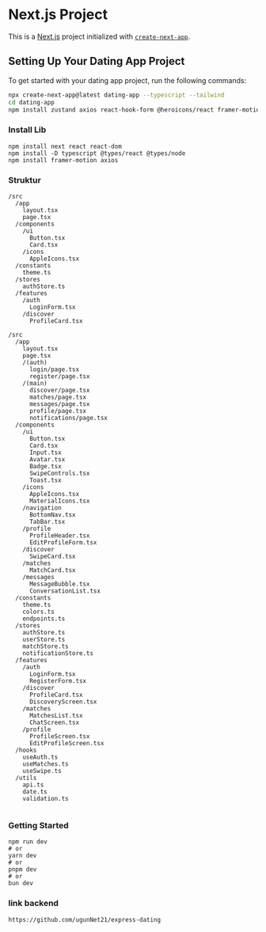 # Next.js Project

This is a [Next.js](https://nextjs.org) project initialized with [`create-next-app`](https://nextjs.org/docs/app/api-reference/cli/create-next-app).

## Setting Up Your Dating App Project

To get started with your dating app project, run the following commands:

```bash
npx create-next-app@latest dating-app --typescript --tailwind
cd dating-app
npm install zustand axios react-hook-form @heroicons/react framer-motion

```

### Install Lib

````
npm install next react react-dom
npm install -D typescript @types/react @types/node
npm install framer-motion axios

````

### Struktur

````
/src
  /app
    layout.tsx
    page.tsx
  /components
    /ui
      Button.tsx
      Card.tsx
    /icons
      AppleIcons.tsx
  /constants
    theme.ts
  /stores
    authStore.ts
  /features
    /auth
      LoginForm.tsx
    /discover
      ProfileCard.tsx
````

````
/src
  /app
    layout.tsx
    page.tsx
    /(auth)
      login/page.tsx
      register/page.tsx
    /(main)
      discover/page.tsx
      matches/page.tsx
      messages/page.tsx
      profile/page.tsx
      notifications/page.tsx
  /components
    /ui
      Button.tsx
      Card.tsx
      Input.tsx
      Avatar.tsx
      Badge.tsx
      SwipeControls.tsx
      Toast.tsx
    /icons
      AppleIcons.tsx
      MaterialIcons.tsx
    /navigation
      BottomNav.tsx
      TabBar.tsx
    /profile
      ProfileHeader.tsx
      EditProfileForm.tsx
    /discover
      SwipeCard.tsx
    /matches
      MatchCard.tsx
    /messages
      MessageBubble.tsx
      ConversationList.tsx
  /constants
    theme.ts
    colors.ts
    endpoints.ts
  /stores
    authStore.ts
    userStore.ts
    matchStore.ts
    notificationStore.ts
  /features
    /auth
      LoginForm.tsx
      RegisterForm.tsx
    /discover
      ProfileCard.tsx
      DiscoveryScreen.tsx
    /matches
      MatchesList.tsx
      ChatScreen.tsx
    /profile
      ProfileScreen.tsx
      EditProfileScreen.tsx
  /hooks
    useAuth.ts
    useMatches.ts
    useSwipe.ts
  /utils
    api.ts
    date.ts
    validation.ts
    
````

### Getting Started

````
npm run dev
# or
yarn dev
# or
pnpm dev
# or
bun dev

````

### link backend

````
https://github.com/ugunNet21/express-dating

````